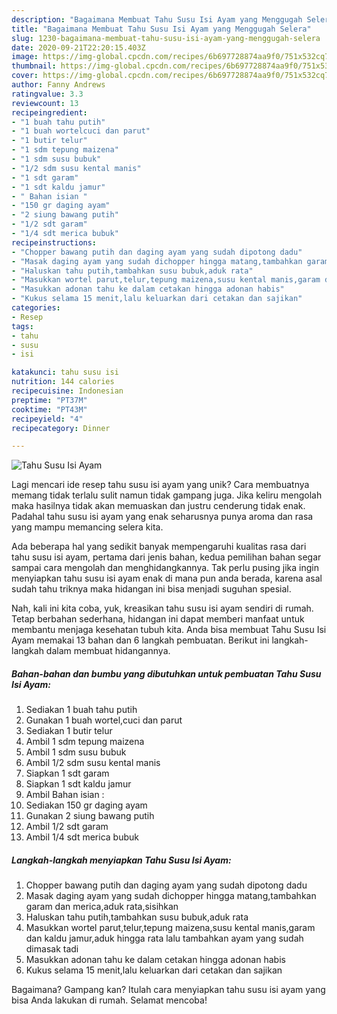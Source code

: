 ```yaml
---
description: "Bagaimana Membuat Tahu Susu Isi Ayam yang Menggugah Selera"
title: "Bagaimana Membuat Tahu Susu Isi Ayam yang Menggugah Selera"
slug: 1230-bagaimana-membuat-tahu-susu-isi-ayam-yang-menggugah-selera
date: 2020-09-21T22:20:15.403Z
image: https://img-global.cpcdn.com/recipes/6b697728874aa9f0/751x532cq70/tahu-susu-isi-ayam-foto-resep-utama.jpg
thumbnail: https://img-global.cpcdn.com/recipes/6b697728874aa9f0/751x532cq70/tahu-susu-isi-ayam-foto-resep-utama.jpg
cover: https://img-global.cpcdn.com/recipes/6b697728874aa9f0/751x532cq70/tahu-susu-isi-ayam-foto-resep-utama.jpg
author: Fanny Andrews
ratingvalue: 3.3
reviewcount: 13
recipeingredient:
- "1 buah tahu putih"
- "1 buah wortelcuci dan parut"
- "1 butir telur"
- "1 sdm tepung maizena"
- "1 sdm susu bubuk"
- "1/2 sdm susu kental manis"
- "1 sdt garam"
- "1 sdt kaldu jamur"
- " Bahan isian "
- "150 gr daging ayam"
- "2 siung bawang putih"
- "1/2 sdt garam"
- "1/4 sdt merica bubuk"
recipeinstructions:
- "Chopper bawang putih dan daging ayam yang sudah dipotong dadu"
- "Masak daging ayam yang sudah dichopper hingga matang,tambahkan garam dan merica,aduk rata,sisihkan"
- "Haluskan tahu putih,tambahkan susu bubuk,aduk rata"
- "Masukkan wortel parut,telur,tepung maizena,susu kental manis,garam dan kaldu jamur,aduk hingga rata lalu tambahkan ayam yang sudah dimasak tadi"
- "Masukkan adonan tahu ke dalam cetakan hingga adonan habis"
- "Kukus selama 15 menit,lalu keluarkan dari cetakan dan sajikan"
categories:
- Resep
tags:
- tahu
- susu
- isi

katakunci: tahu susu isi 
nutrition: 144 calories
recipecuisine: Indonesian
preptime: "PT37M"
cooktime: "PT43M"
recipeyield: "4"
recipecategory: Dinner

---
```



![Tahu Susu Isi Ayam](https://img-global.cpcdn.com/recipes/6b697728874aa9f0/751x532cq70/tahu-susu-isi-ayam-foto-resep-utama.jpg)

Lagi mencari ide resep tahu susu isi ayam yang unik? Cara membuatnya memang tidak terlalu sulit namun tidak gampang juga. Jika keliru mengolah maka hasilnya tidak akan memuaskan dan justru cenderung tidak enak. Padahal tahu susu isi ayam yang enak seharusnya punya aroma dan rasa yang mampu memancing selera kita.



Ada beberapa hal yang sedikit banyak mempengaruhi kualitas rasa dari tahu susu isi ayam, pertama dari jenis bahan, kedua pemilihan bahan segar sampai cara mengolah dan menghidangkannya. Tak perlu pusing jika ingin menyiapkan tahu susu isi ayam enak di mana pun anda berada, karena asal sudah tahu triknya maka hidangan ini bisa menjadi suguhan spesial.


Nah, kali ini kita coba, yuk, kreasikan tahu susu isi ayam sendiri di rumah. Tetap berbahan sederhana, hidangan ini dapat memberi manfaat untuk membantu menjaga kesehatan tubuh kita. Anda bisa membuat Tahu Susu Isi Ayam memakai 13 bahan dan 6 langkah pembuatan. Berikut ini langkah-langkah dalam membuat hidangannya.

<!--inarticleads1-->

##### Bahan-bahan dan bumbu yang dibutuhkan untuk pembuatan Tahu Susu Isi Ayam:

1. Sediakan 1 buah tahu putih
1. Gunakan 1 buah wortel,cuci dan parut
1. Sediakan 1 butir telur
1. Ambil 1 sdm tepung maizena
1. Ambil 1 sdm susu bubuk
1. Ambil 1/2 sdm susu kental manis
1. Siapkan 1 sdt garam
1. Siapkan 1 sdt kaldu jamur
1. Ambil  Bahan isian :
1. Sediakan 150 gr daging ayam
1. Gunakan 2 siung bawang putih
1. Ambil 1/2 sdt garam
1. Ambil 1/4 sdt merica bubuk




<!--inarticleads2-->

##### Langkah-langkah menyiapkan Tahu Susu Isi Ayam:

1. Chopper bawang putih dan daging ayam yang sudah dipotong dadu
1. Masak daging ayam yang sudah dichopper hingga matang,tambahkan garam dan merica,aduk rata,sisihkan
1. Haluskan tahu putih,tambahkan susu bubuk,aduk rata
1. Masukkan wortel parut,telur,tepung maizena,susu kental manis,garam dan kaldu jamur,aduk hingga rata lalu tambahkan ayam yang sudah dimasak tadi
1. Masukkan adonan tahu ke dalam cetakan hingga adonan habis
1. Kukus selama 15 menit,lalu keluarkan dari cetakan dan sajikan




Bagaimana? Gampang kan? Itulah cara menyiapkan tahu susu isi ayam yang bisa Anda lakukan di rumah. Selamat mencoba!
